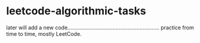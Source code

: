 # leetcode-algorithmic-tasks

later will add a new code.............................................................
practice from time to time,
mostly LeetCode.


